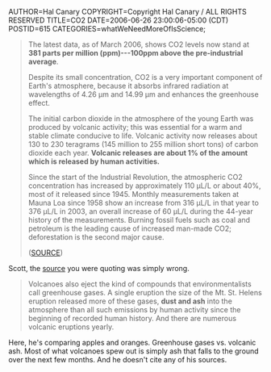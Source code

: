 AUTHOR=Hal Canary
COPYRIGHT=Copyright Hal Canary / ALL RIGHTS RESERVED
TITLE=CO2
DATE=2006-06-26 23:00:06-05:00 (CDT)
POSTID=615
CATEGORIES=whatWeNeedMoreOfIsScience;

> The latest data, as of March 2006, shows CO2 levels now stand at **381 parts per million (ppm)---100ppm above the pre-industrial average**.
> 
> Despite its small concentration, CO2 is a very important component of Earth's atmosphere, because it absorbs infrared radiation at wavelengths of 4.26 µm and 14.99 µm and enhances the greenhouse effect.
> 
> The initial carbon dioxide in the atmosphere of the young Earth was produced by volcanic activity; this was essential for a warm and stable climate conducive to life. Volcanic activity now releases about 130 to 230 teragrams (145 million to 255 million short tons) of carbon dioxide each year. **Volcanic releases are about 1% of the amount which is released by human activities.**
> 
> Since the start of the Industrial Revolution, the atmospheric CO2 concentration has increased by approximately 110 µL/L or about 40%, most of it released since 1945. Monthly measurements taken at Mauna Loa since 1958 show an increase from 316 µL/L in that year to 376 µL/L in 2003, an overall increase of 60 µL/L during the 44-year history of the measurements. Burning fossil fuels such as coal and petroleum is the leading cause of increased man-made CO2; deforestation is the second major cause.
> 
> ([SOURCE](http://en.wikipedia.org/wiki/Carbon_dioxide#Concentrations_of_CO2_in_atmosphere))

Scott, the [source](http://www.chronwatch.com/content/contentDisplay.asp?aid=12594) you were quoting was simply wrong.

> Volcanoes also eject the kind of compounds that environmentalists call greenhouse gases. A single eruption the size of the Mt. St. Helens eruption released more of these gases, **dust and ash** into the atmosphere than all such emissions by human activity since the beginning of recorded human history. And there are numerous volcanic eruptions yearly.

Here, he's comparing apples and oranges. Greenhouse gases vs. volcanic ash. Most of what volcanoes spew out is simply ash that falls to the ground over the next few months. And he doesn't cite any of his sources.
